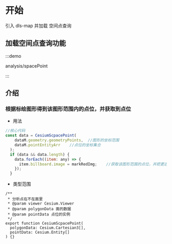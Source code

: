 <!--
 * @Author: Kang
 * @Date: 2024-09-11 16:54:34
 * @Last Modified by: Kang
 * @LastEditTime: 2024-11-04 16:13:02
-->
# 开始

引入 dls-map 并加载 空间点查询

## 加载空间点查询功能

:::demo 

analysis/spacePoint

:::


## 介绍

### 根据标绘图形得到该图形范围内的点位，并获取到点位

- 用法

```javascript
//核心代码 
const data = CesiumScpacePoint(
    dataM.geometry.geometryPoints,	//图形的坐标范围
    dataM.pointEntityArr	//点位的坐标集合
  );
  if (data && data.length) {
    data.forEach((item: any) => {
      item.billboard.image = markRedImg;	//获取该图形范围的点位，并把更选点位的图标来显示
    });
  }
```

- 类型范围

```tsx
/**
 * 分析点在不在面里
 * @param viewer Cesium.Viewer
 * @param polygonData 面的数据
 * @param pointData 点位的实例
 */
export function CesiumScpacePoint(
  polygonData: Cesium.Cartesian3[],
  pointData: Cesium.Entity[]
) {}
```

  



